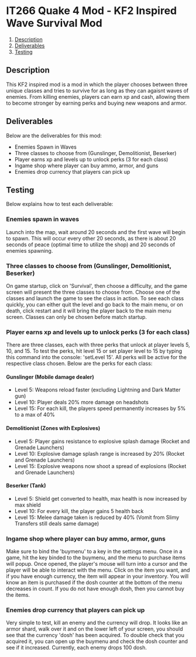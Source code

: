 # IT266 Quake 4 Mod - KF2 Inspired Wave Survival Mod

1. [Description](#Description)
1. [Deliverables](#Deliverables)
1. [Testing](#Testing)

## Description
This KF2 inspired mod is a mod in which the player chooses between three unique classes and tries to 
survive for as long as they can agaisnt waves of enemies. From killing enemies, players can earn xp and cash,
allowing them to become stronger by earning perks and buying new weapons and armor.

## Deliverables
Below are the deliverables for this mod:
- Enemies Spawn in Waves
- Three classes to choose from (Gunslinger, Demolitionist, Beserker)
- Player earns xp and levels up to unlock perks (3 for each class)
- Ingame shop where player can buy ammo, armor, and guns
- Enemies drop currency that players can pick up

## Testing
Below explains how to test each deliverable:

### Enemies spawn in waves
Launch into the map, wait around 20 seconds and the first wave will begin to spawn. This will occur every other 20 seconds,
as there is about 20 seconds of peace (optimal time to utilize the shop) and 20 seconds of enemies spawning.

### Three classes to choose from (Gunslinger, Demolitionist, Beserker)
On game startup, click on 'Survival', then choose a difficulty, and the game screen will present the three classes to choose from.
Choose one of the classes and launch the game to see the class in action. To see each class quickly, you can either quit the level
and go back to the main menu, or on death, click restart and it will bring the player back to the main menu screen. Classes can only be chosen
before match startup.

### Player earns xp and levels up to unlock perks (3 for each class)
There are three classes, each with three perks that unlock at player levels 5, 10, and 15. 
To test the perks, hit level 15 or set player level to 15 by typing
this command into the console: 'setLevel 15'. All perks will be active for the respective class chosen.
Below are the perks for each class:
#### Gunslinger (Mobile damage dealer)
- Level 5: Weapons reload faster (excluding Lightning and Dark Matter gun)
- Level 10: Player deals 20% more damage on headshots
- Level 15: For each kill, the players speed permanently increases by 5% to a max of 40%
#### Demolitionist (Zones with Explosives)
- Level 5: Player gains resistance to explosive splash damage (Rocket and Grenade Launchers)
- Level 10: Explosive damage splash range is increased by 20% (Rocket and Grenade Launchers)
- Level 15: Explosive weapons now shoot a spread of explosions (Rocket and Grenade Launchers)
#### Beserker (Tank)
- Level 5: Shield get converted to health, max health is now increased by max shield
- Level 10: For every kill, the player gains 5 health back
- Level 15: Melee damage taken is reduced by 40% (Vomit from Slimy Transfers still deals same damage)

### Ingame shop where player can buy ammo, armor, guns
Make sure to bind the 'buymenu' to a key in the settings menu.
Once in a game, hit the key binded to the buymenu, and the menu to purchase items will popup.
Once opened, the player's mouse will turn into a cursor and the player will be able to interact with the menu.
Click on the item you want, and if you have enough currency, the item will appear in your inventory. You will know an item is purchased if
the dosh counter at the bottom of the menu decreases in count. If you do not have enough dosh, then you cannot buy the items.

### Enemies drop currency that players can pick up
Very simple to test, kill an enemy and the currency will drop. It looks like an armor shard, walk over it and on the lower left of your screen,
you should see that the currency 'dosh' has been acquired. To double check that you acquired it, you can open up the buymenu and check the dosh counter
and see if it increased. Currently, each enemy drops 100 dosh.
